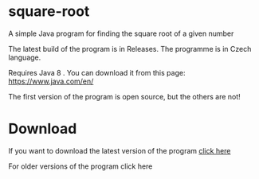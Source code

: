 # square-root
A simple Java program for finding the square root of a given number

The latest build of the program is in Releases.
The programme is in Czech language.

Requires Java 8 .
You can download it from this page: https://www.java.com/en/

The first version of the program is open source,
but the others are not!




# Download
If you want to download the latest version of the program <a href="https://github.com/Ssemgame/square-root/releases/tag/v7">click here</a>

For older versions of the program click here
